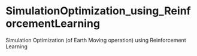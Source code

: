 # SimulationOptimization_using_ReinforcementLearning
Simulation Optimization (of Earth Moving operation) using Reinforcement Learning
